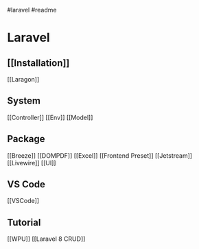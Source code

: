 #laravel #readme  
# Laravel
## [[Installation]]
[[Laragon]]

## System
[[Controller]]
[[Env]]
[[Model]]

## Package

[[Breeze]]
[[DOMPDF]]
[[Excel]]
[[Frontend Preset]]
[[Jetstream]]
[[Livewire]]
[[UI]]

## VS Code
[[VSCode]]

## Tutorial
[[WPU]]
[[Laravel 8 CRUD]]
